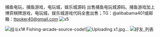 捕鱼电玩，捕鱼游戏，电玩城，娱乐城源码
出售捕鱼电玩城源码。捕鱼游戏加上博弈棋牌游戏，电玩城，娱乐城游戏代码全套出售；TG：@alibabama401或邮箱：ttpoker40@gmail.com
![x5](https://github.com/user-attachments/assets/9ca87f61-340c-40cc-8539-94608f6f1c7c)

![战斗x1](https://github.com/user-attachments/assets/1d1d4992-fb4c-4e93-973a-505b074e014a)# Fishing-arcade-source-code![![Uploading x1.jpg…]()
![好友_列表](https://github.com/user-attachments/assets/3ba3e498-1430-4f80-aa9a-351a13d55e75)
